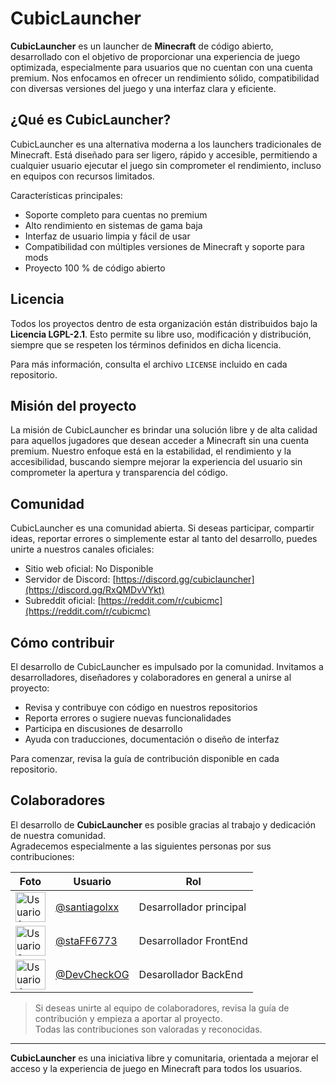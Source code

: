 # CubicLauncher

**CubicLauncher** es un launcher de **Minecraft** de código abierto, desarrollado con el objetivo de proporcionar una experiencia de juego optimizada, especialmente para usuarios que no cuentan con una cuenta premium. Nos enfocamos en ofrecer un rendimiento sólido, compatibilidad con diversas versiones del juego y una interfaz clara y eficiente.

## ¿Qué es CubicLauncher?

CubicLauncher es una alternativa moderna a los launchers tradicionales de Minecraft. Está diseñado para ser ligero, rápido y accesible, permitiendo a cualquier usuario ejecutar el juego sin comprometer el rendimiento, incluso en equipos con recursos limitados.

Características principales:

- Soporte completo para cuentas no premium  
- Alto rendimiento en sistemas de gama baja  
- Interfaz de usuario limpia y fácil de usar  
- Compatibilidad con múltiples versiones de Minecraft y soporte para mods  
- Proyecto 100 % de código abierto  

## Licencia

Todos los proyectos dentro de esta organización están distribuidos bajo la **Licencia LGPL-2.1**. Esto permite su libre uso, modificación y distribución, siempre que se respeten los términos definidos en dicha licencia.

Para más información, consulta el archivo `LICENSE` incluido en cada repositorio.

## Misión del proyecto

La misión de CubicLauncher es brindar una solución libre y de alta calidad para aquellos jugadores que desean acceder a Minecraft sin una cuenta premium. Nuestro enfoque está en la estabilidad, el rendimiento y la accesibilidad, buscando siempre mejorar la experiencia del usuario sin comprometer la apertura y transparencia del código.

## Comunidad

CubicLauncher es una comunidad abierta. Si deseas participar, compartir ideas, reportar errores o simplemente estar al tanto del desarrollo, puedes unirte a nuestros canales oficiales:

- Sitio web oficial: No Disponible
- Servidor de Discord: [https://discord.gg/cubiclauncher](https://discord.gg/RxQMDvVYkt)
- Subreddit oficial: [https://reddit.com/r/cubicmc](https://reddit.com/r/cubicmc)

## Cómo contribuir

El desarrollo de CubicLauncher es impulsado por la comunidad. Invitamos a desarrolladores, diseñadores y colaboradores en general a unirse al proyecto:

- Revisa y contribuye con código en nuestros repositorios
- Reporta errores o sugiere nuevas funcionalidades
- Participa en discusiones de desarrollo
- Ayuda con traducciones, documentación o diseño de interfaz

Para comenzar, revisa la guía de contribución disponible en cada repositorio.

## Colaboradores

El desarrollo de **CubicLauncher** es posible gracias al trabajo y dedicación de nuestra comunidad.  
Agradecemos especialmente a las siguientes personas por sus contribuciones:

<table>
  <thead>
    <tr>
      <th>Foto</th>
      <th>Usuario</th>
      <th>Rol</th>
    </tr>
  </thead>
  <tbody>
    <tr>
      <td><img src="https://avatars.githubusercontent.com/u/149891004?v=4" width="48" height="48" alt="Usuario1"></td>
      <td><a href="https://github.com/santiagolxx">@santiagolxx</a></td>
      <td>Desarrollador principal</td>
    </tr>
    <tr>
      <td><img src="https://avatars.githubusercontent.com/u/108166164?v=4" width="48" height="48" alt="Usuario2"></td>
      <td><a href="https://github.com/staFF6773">@staFF6773</a></td>
      <td>Desarrollador FrontEnd</td>
    </tr>
    <tr>
      <td><img src="https://avatars.githubusercontent.com/u/126353237?v=4" width="48" height="48" alt="Usuario4"></td>
      <td><a href="https://github.com/DevCheckOG">@DevCheckOG</a></td>
      <td>Desarollador BackEnd</td>
    </tr>
  </tbody>
</table>

> Si deseas unirte al equipo de colaboradores, revisa la guía de contribución y empieza a aportar al proyecto.  
> Todas las contribuciones son valoradas y reconocidas.



---

**CubicLauncher** es una iniciativa libre y comunitaria, orientada a mejorar el acceso y la experiencia de juego en Minecraft para todos los usuarios.
